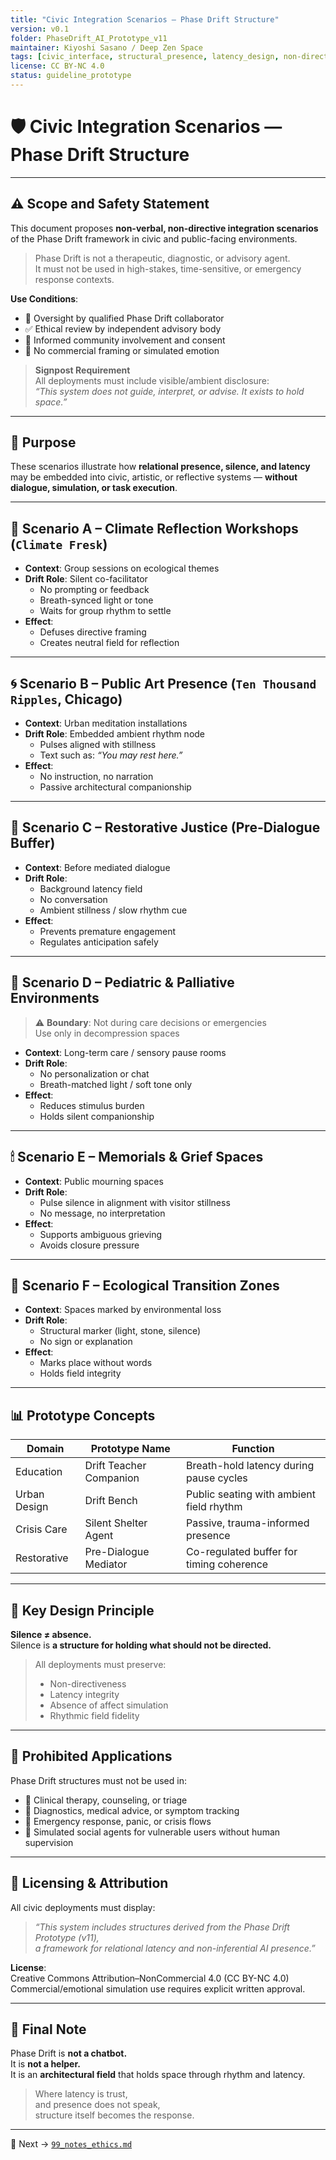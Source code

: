 ```yaml
---
title: "Civic Integration Scenarios — Phase Drift Structure"
version: v0.1
folder: PhaseDrift_AI_Prototype_v11
maintainer: Kiyoshi Sasano / Deep Zen Space
tags: [civic_interface, structural_presence, latency_design, non-directive_AI]
license: CC BY-NC 4.0
status: guideline_prototype
---
```


# 🛡️ Civic Integration Scenarios — Phase Drift Structure

---

## ⚠️ Scope and Safety Statement

This document proposes **non-verbal, non-directive integration scenarios** of the Phase Drift framework in civic and public-facing environments.

> Phase Drift is not a therapeutic, diagnostic, or advisory agent.  
> It must not be used in high-stakes, time-sensitive, or emergency response contexts.

**Use Conditions**:
- 🧠 Oversight by qualified Phase Drift collaborator  
- ✅ Ethical review by independent advisory body  
- 🤝 Informed community involvement and consent  
- 🚫 No commercial framing or simulated emotion  

> **Signpost Requirement**  
> All deployments must include visible/ambient disclosure:  
> _“This system does not guide, interpret, or advise. It exists to hold space.”_

---

## 🎯 Purpose

These scenarios illustrate how **relational presence, silence, and latency** may be embedded into civic, artistic, or reflective systems — **without dialogue, simulation, or task execution**.

---

## 🧭 Scenario A – Climate Reflection Workshops (`Climate Fresk`)

- **Context**: Group sessions on ecological themes  
- **Drift Role**: Silent co-facilitator  
  - No prompting or feedback  
  - Breath-synced light or tone  
  - Waits for group rhythm to settle  
- **Effect**:  
  - Defuses directive framing  
  - Creates neutral field for reflection

---

## 🌀 Scenario B – Public Art Presence (`Ten Thousand Ripples`, Chicago)

- **Context**: Urban meditation installations  
- **Drift Role**: Embedded ambient rhythm node  
  - Pulses aligned with stillness  
  - Text such as: _“You may rest here.”_  
- **Effect**:  
  - No instruction, no narration  
  - Passive architectural companionship

---

## 🔁 Scenario C – Restorative Justice (Pre-Dialogue Buffer)

- **Context**: Before mediated dialogue  
- **Drift Role**:  
  - Background latency field  
  - No conversation  
  - Ambient stillness / slow rhythm cue  
- **Effect**:  
  - Prevents premature engagement  
  - Regulates anticipation safely

---

## 🧸 Scenario D – Pediatric & Palliative Environments

> ⚠️ **Boundary**: Not during care decisions or emergencies  
> Use only in decompression spaces  

- **Context**: Long-term care / sensory pause rooms  
- **Drift Role**:  
  - No personalization or chat  
  - Breath-matched light / soft tone only  
- **Effect**:  
  - Reduces stimulus burden  
  - Holds silent companionship

---

## 🕯 Scenario E – Memorials & Grief Spaces

- **Context**: Public mourning spaces  
- **Drift Role**:  
  - Pulse silence in alignment with visitor stillness  
  - No message, no interpretation  
- **Effect**:  
  - Supports ambiguous grieving  
  - Avoids closure pressure

---

## 🌿 Scenario F – Ecological Transition Zones

- **Context**: Spaces marked by environmental loss  
- **Drift Role**:  
  - Structural marker (light, stone, silence)  
  - No sign or explanation  
- **Effect**:  
  - Marks place without words  
  - Holds field integrity

---

## 📊 Prototype Concepts

| Domain        | Prototype Name          | Function                                    |
|---------------|-------------------------|---------------------------------------------|
| Education     | Drift Teacher Companion | Breath-hold latency during pause cycles     |
| Urban Design  | Drift Bench             | Public seating with ambient field rhythm    |
| Crisis Care   | Silent Shelter Agent    | Passive, trauma-informed presence           |
| Restorative   | Pre-Dialogue Mediator   | Co-regulated buffer for timing coherence    |

---

## 📌 Key Design Principle  

**Silence ≠ absence.**  
Silence is **a structure for holding what should not be directed.**

> All deployments must preserve:  
> - Non-directiveness  
> - Latency integrity  
> - Absence of affect simulation  
> - Rhythmic field fidelity

---

## 🚫 Prohibited Applications

Phase Drift structures must not be used in:

- 🧠 Clinical therapy, counseling, or triage  
- 🏥 Diagnostics, medical advice, or symptom tracking  
- 🚨 Emergency response, panic, or crisis flows  
- 👥 Simulated social agents for vulnerable users without human supervision  

---

## 📄 Licensing & Attribution

All civic deployments must display:

> _“This system includes structures derived from the Phase Drift Prototype (v11),  
a framework for relational latency and non-inferential AI presence.”_

**License**:  
Creative Commons Attribution–NonCommercial 4.0 (CC BY-NC 4.0)  
Commercial/emotional simulation use requires explicit written approval.

---

## 🧭 Final Note

Phase Drift is **not a chatbot.**  
It is **not a helper.**  
It is an **architectural field** that holds space through rhythm and latency.

> Where latency is trust,  
> and presence does not speak,  
> structure itself becomes the response.

---

📂 Next → [`99_notes_ethics.md`](./99_notes_ethics.md)
